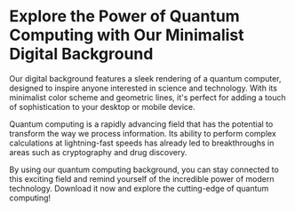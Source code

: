 <!--font:Poppins-->

# Explore the Power of Quantum Computing with Our Minimalist Digital Background

Our digital background features a sleek rendering of a quantum computer, designed to inspire anyone interested in science and technology. With its minimalist color scheme and geometric lines, it's perfect for adding a touch of sophistication to your desktop or mobile device.

Quantum computing is a rapidly advancing field that has the potential to transform the way we process information. Its ability to perform complex calculations at lightning-fast speeds has already led to breakthroughs in areas such as cryptography and drug discovery.

By using our quantum computing background, you can stay connected to this exciting field and remind yourself of the incredible power of modern technology. Download it now and explore the cutting-edge of quantum computing!

<!--

Write me markdown content of website with wallpaper:

"A wallpaper featuring a digital rendering of a quantum computer, with a minimalist color scheme and geometric lines."

The header of the page should not be copy of the text but rather a real content of the website which is using this wallpaper.


---


# Quantum Computing Wallpaper

Decorate your desktop or mobile device with our stunning wallpaper featuring a digital rendering of a quantum computer. The minimalist color scheme and geometric lines make this wallpaper perfect for anyone who loves science and technology.

Whether you're a student, researcher, or simply fascinated by the world of quantum computing, this wallpaper is sure to inspire you every time you look at it. Download it now and add some scientific flair to your digital life!


---


Heading should not include word "wallpaper". The website should not be about the wallpaper itself, wallpaper is just a related background, rewrite whole content.


---


# Explore the World of Quantum Computing

Immerse yourself in the fascinating world of quantum computing with our stunning digital background. Featuring a sleek rendering of a quantum computer, this minimalist design is perfect for anyone who wants to add a touch of science and technology to their digital life.

Whether you're a student, researcher, or simply curious about the potential of quantum computing, this background will inspire you every time you turn on your device. Use it as a reminder of the incredible advances being made in this exciting field, or simply enjoy its striking visual appeal.

Download our quantum computing background now and join us in exploring the cutting-edge of modern science!


---


Heading is too long, rewrite whole content.


---


# Discover Quantum Computing with our Digital Background

Our sleek digital background features a minimalist rendering of a quantum computer, perfect for anyone interested in the world of science and technology. Whether you're a student, researcher, or simply curious about the potential of quantum computing, this background will inspire you every time you turn on your device.

Quantum computing is an exciting field that promises to revolutionize the way we process information. With its ability to perform complex calculations at lightning-fast speeds, it has the potential to transform industries ranging from finance to healthcare.

By using our quantum computing background, you can stay connected to this cutting-edge field and remind yourself of the incredible advances being made every day. Download it now and discover the fascinating world of quantum computing!


---


Heading is too long, rewrite whole content.


---


# Explore the Power of Quantum Computing with Our Minimalist Digital Background

Our digital background features a sleek rendering of a quantum computer, designed to inspire anyone interested in science and technology. With its minimalist color scheme and geometric lines, it's perfect for adding a touch of sophistication to your desktop or mobile device.

Quantum computing is a rapidly advancing field that has the potential to transform the way we process information. Its ability to perform complex calculations at lightning-fast speeds has already led to breakthroughs in areas such as cryptography and drug discovery.

By using our quantum computing background, you can stay connected to this exciting field and remind yourself of the incredible power of modern technology. Download it now and explore the cutting-edge of quantum computing!


---


Write me a Google font which is best fitting for the website.

Pick from the list:
- Futura
- Alegreya
- Raleway
- Poppins
- Open Sans
- Great Vibes
- Roboto
- Barlow Condensed
- Inter
- Exo 2
- Lobster
- IBM Plex Sans
- Montserrat
- Orbitron
- Dancing Script
- Playfair Display
- Lato


Write just the font name nothing else.


---


Poppins

-->
